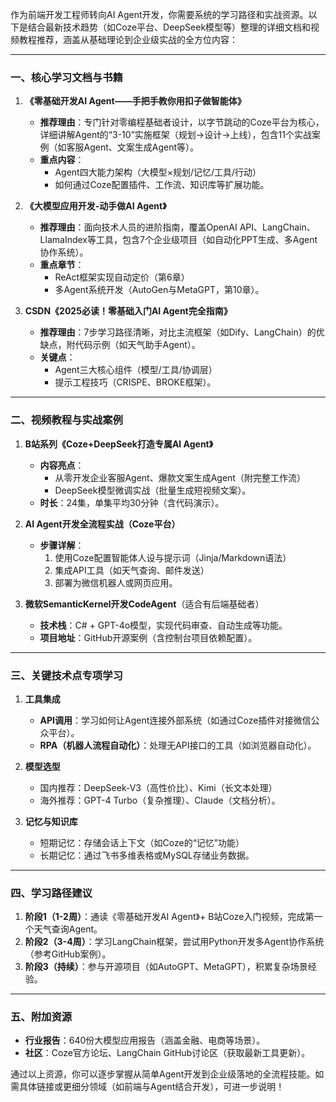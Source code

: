 作为前端开发工程师转向AI Agent开发，你需要系统的学习路径和实战资源。以下是结合最新技术趋势（如Coze平台、DeepSeek模型等）整理的详细文档和视频教程推荐，涵盖从基础理论到企业级实战的全方位内容：

---

### 一、**核心学习文档与书籍**
1. **《零基础开发AI Agent——手把手教你用扣子做智能体》**  
   - **推荐理由**：专门针对零编程基础者设计，以字节跳动的Coze平台为核心，详细讲解Agent的“3-10”实施框架（规划→设计→上线），包含11个实战案例（如客服Agent、文案生成Agent等）。  
   - **重点内容**：  
     - Agent四大能力架构（大模型×规划/记忆/工具/行动）  
     - 如何通过Coze配置插件、工作流、知识库等扩展功能。  

2. **《大模型应用开发-动手做AI Agent》**  
   - **推荐理由**：面向技术人员的进阶指南，覆盖OpenAI API、LangChain、LlamaIndex等工具，包含7个企业级项目（如自动化PPT生成、多Agent协作系统）。  
   - **重点章节**：  
     - ReAct框架实现自动定价（第6章）  
     - 多Agent系统开发（AutoGen与MetaGPT，第10章）。

3. **CSDN《2025必读！零基础入门AI Agent完全指南》**  
   - **推荐理由**：7步学习路径清晰，对比主流框架（如Dify、LangChain）的优缺点，附代码示例（如天气助手Agent）。  
   - **关键点**：  
     - Agent三大核心组件（模型/工具/协调层）  
     - 提示工程技巧（CRISPE、BROKE框架）。

---

### 二、**视频教程与实战案例**
1. **B站系列《Coze+DeepSeek打造专属AI Agent》**  
   - **内容亮点**：  
     - 从零开发企业客服Agent、爆款文案生成Agent（附完整工作流）  
     - DeepSeek模型微调实战（批量生成短视频文案）。  
   - **时长**：24集，单集平均30分钟（含代码演示）。

2. **AI Agent开发全流程实战（Coze平台）**  
   - **步骤详解**：  
     1. 使用Coze配置智能体人设与提示词（Jinja/Markdown语法）  
     2. 集成API工具（如天气查询、邮件发送）  
     3. 部署为微信机器人或网页应用。

3. **微软SemanticKernel开发CodeAgent**（适合有后端基础者）  
   - **技术栈**：C# + GPT-4o模型，实现代码审查、自动生成等功能。  
   - **项目地址**：GitHub开源案例（含控制台项目依赖配置）。

---

### 三、**关键技术点专项学习**
1. **工具集成**  
   - **API调用**：学习如何让Agent连接外部系统（如通过Coze插件对接微信公众平台）。  
   - **RPA（机器人流程自动化）**：处理无API接口的工具（如浏览器自动化）。

2. **模型选型**  
   - 国内推荐：DeepSeek-V3（高性价比）、Kimi（长文本处理）  
   - 海外推荐：GPT-4 Turbo（复杂推理）、Claude（文档分析）。

3. **记忆与知识库**  
   - 短期记忆：存储会话上下文（如Coze的“记忆”功能）  
   - 长期记忆：通过飞书多维表格或MySQL存储业务数据。

---

### 四、**学习路径建议**
1. **阶段1（1-2周）**：通读《零基础开发AI Agent》+ B站Coze入门视频，完成第一个天气查询Agent。  
2. **阶段2（3-4周）**：学习LangChain框架，尝试用Python开发多Agent协作系统（参考GitHub案例）。  
3. **阶段3（持续）**：参与开源项目（如AutoGPT、MetaGPT），积累复杂场景经验。

---

### 五、**附加资源**
- **行业报告**：640份大模型应用报告（涵盖金融、电商等场景）。  
- **社区**：Coze官方论坛、LangChain GitHub讨论区（获取最新工具更新）。

通过以上资源，你可以逐步掌握从简单Agent开发到企业级落地的全流程技能。如需具体链接或更细分领域（如前端与Agent结合开发），可进一步说明！
